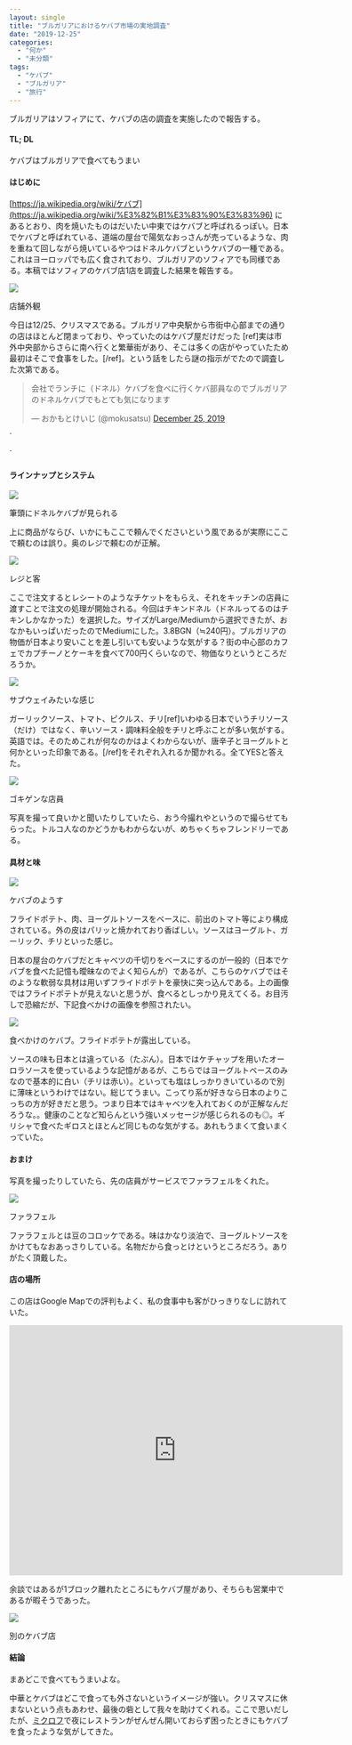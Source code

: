 ```yaml
---
layout: single
title: "ブルガリアにおけるケバブ市場の実地調査"
date: "2019-12-25"
categories: 
  - "何か"
  - "未分類"
tags: 
  - "ケバブ"
  - "ブルガリア"
  - "旅行"
---
```


ブルガリアはソフィアにて、ケバブの店の調査を実施したので報告する。

#### TL; DL

ケバブはブルガリアで食べてもうまい

#### はじめに

[https://ja.wikipedia.org/wiki/ケバブ](https://ja.wikipedia.org/wiki/%E3%82%B1%E3%83%90%E3%83%96) にあるとおり、肉を焼いたものはだいたい中東ではケバブと呼ばれるっぽい。日本でケバブと呼ばれている、道端の屋台で陽気なおっさんが売っているような、肉を重ねて回しながら焼いているやつはドネルケバブというケバブの一種である。これはヨーロッパでも広く食されており、ブルガリアのソフィアでも同様である。本稿ではソフィアのケバブ店1店を調査した結果を報告する。

[![](https://blog.naotaco.com/assets/images/posts/2019/12/SDIM0581.jpg)](https://blog.naotaco.com/assets/images/posts/2019/12/SDIM0581.jpg)

店舗外観

今日は12/25、クリスマスである。ブルガリア中央駅から市街中心部までの通りの店はほとんど閉まっており、やっていたのはケバブ屋だけだった \[ref\]実は市外中央部からさらに南へ行くと繁華街があり、そこは多くの店がやっていたため最初はそこで食事をした。\[/ref\]。という話をしたら謎の指示がでたので調査した次第である。

<blockquote class="twitter-tweet" data-conversation="none"><p dir="ltr" lang="ja">会社でランチに（ドネル）ケバブを食べに行くケバ部員なのでブルガリアのドネルケバブでもとても気になります</p>— おかもとけいじ (@mokusatsu) <a href="https://twitter.com/mokusatsu/status/1209822374037573633?ref_src=twsrc%5Etfw">December 25, 2019</a></blockquote>

`

<script async src="https://platform.twitter.com/widgets.js" charset="utf-8"></script>

`

#### ラインナップとシステム

[![](https://blog.naotaco.com/assets/images/posts/2019/12/SDIM0582.jpg)](https://blog.naotaco.com/assets/images/posts/2019/12/SDIM0582.jpg)

筆頭にドネルケバブが見られる

上に商品がならび、いかにもここで頼んでくださいという風であるが実際にここで頼むのは誤り。奥のレジで頼むのが正解。

[![](https://blog.naotaco.com/assets/images/posts/2019/12/SDIM0583.jpg)](https://blog.naotaco.com/assets/images/posts/2019/12/SDIM0583.jpg)

レジと客

ここで注文するとレシートのようなチケットをもらえ、それをキッチンの店員に渡すことで注文の処理が開始される。今回はチキンドネル（ドネルってるのはチキンしかなかった）を選択した。サイズがLarge/Mediumから選択できたが、おなかもいっぱいだったのでMediumにした。3.8BGN（≒240円）。ブルガリアの物価が日本より安いことを差し引いても安いような気がする？街の中心部のカフェでカプチーノとケーキを食べて700円くらいなので、物価なりというところだろうか。

[![](https://blog.naotaco.com/assets/images/posts/2019/12/SDIM0584.jpg)](https://blog.naotaco.com/assets/images/posts/2019/12/SDIM0584.jpg)

サブウェイみたいな感じ

ガーリックソース、トマト、ピクルス、チリ\[ref\]いわゆる日本でいうチリソース（だけ）ではなく、辛いソース・調味料全般をチリと呼ぶことが多い気がする。英語では。そのためこれが何なのかはよくわからないが、唐辛子とヨーグルトと何かといった印象である。\[/ref\]をそれぞれ入れるか聞かれる。全てYESと答えた。

![](https://blog.naotaco.com/assets/images/posts/2019/12/SDIM0587.jpg)

ゴキゲンな店員

写真を撮って良いかと聞いたりしていたら、おう今撮れやというので撮らせてもらった。トルコ人なのかどうかもわからないが、めちゃくちゃフレンドリーである。

#### 具材と味

[![](https://blog.naotaco.com/assets/images/posts/2019/12/SDIM0589.jpg)](https://blog.naotaco.com/assets/images/posts/2019/12/SDIM0589.jpg)

ケバブのようす

フライドポテト、肉、ヨーグルトソースをベースに、前出のトマト等により構成されている。外の皮はパリッと焼かれており香ばしい。ソースはヨーグルト、ガーリック、チリといった感じ。

日本の屋台のケバブだとキャベツの千切りをベースにするのが一般的（日本でケバブを食べた記憶も曖昧なのでよく知らんが）であるが、こちらのケバブではそのような軟弱な具材は用いずフライドポテトを豪快に突っ込んである。上の画像ではフライドポテトが見えないと思うが、食べるとしっかり見えてくる。お目汚しで恐縮だが、下記食べかけの画像を参照されたい。

![](https://blog.naotaco.com/assets/images/posts/2019/12/SDIM0593.jpg)

食べかけのケバブ。フライドポテトが露出している。

ソースの味も日本とは違っている（たぶん）。日本ではケチャップを用いたオーロラソースを使っているような記憶があるが、こちらではヨーグルトベースのみなので基本的に白い（チリは赤い）。といっても塩はしっかりきいているので別に薄味というわけではない。総じてうまい。こってり系が好きなら日本のよりこっちの方が好きだと思う。つまり日本ではキャベツを入れておくのが正解なんだろうな。。健康のことなど知らんという強いメッセージが感じられるのも◎。ギリシャで食べたギロスとほとんど同じものな気がする。あれもうまくて食いまくっていた。

#### おまけ

写真を撮ったりしていたら、先の店員がサービスでファラフェルをくれた。

![](https://blog.naotaco.com/assets/images/posts/2019/12/SDIM0590.jpg)

ファラフェル

ファラフェルとは豆のコロッケである。味はかなり淡泊で、ヨーグルトソースをかけてもなおあっさりしている。名物だから食っとけというところだろう。ありがたく頂戴した。

#### 店の場所

この店はGoogle Mapでの評判もよく、私の食事中も客がひっきりなしに訪れていた。

<iframe style="border: 0;" src="https://www.google.com/maps/embed?pb=!1m14!1m8!1m3!1d2932.050328119678!2d23.3241745!3d42.7026551!3m2!1i1024!2i768!4f13.1!3m3!1m2!1s0x40aa856668e34a21%3A0x38ec56b12703f668!2sMiral%20Foods%20-%20Halal%20Food!5e0!3m2!1sen!2sbg!4v1577299275825!5m2!1sen!2sbg" width="600" height="450" frameborder="0" allowfullscreen="allowfullscreen"></iframe>

余談ではあるが1ブロック離れたところにもケバブ屋があり、そちらも営業中であるが暇そうであった。

![](https://blog.naotaco.com/assets/images/posts/2019/12/SDIM0595.jpg)

別のケバブ店

#### 結論

まあどこで食べてもうまいよな。

中華とケバブはどこで食っても外さないというイメージが強い。クリスマスに休まないという点もあわせ、最後の砦として我々を助けてくれる。ここで思いだしたが、[ミクロフ](https://blog.naotaco.com/archives/1299)で夜にレストランがぜんぜん開いておらず困ったときにもケバブを食ったような気がしてきた。
